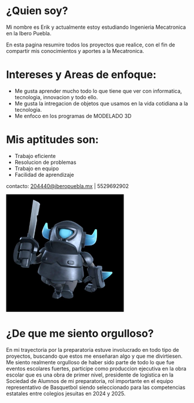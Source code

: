 # ¿Quien soy?
Mi nombre es Erik y actualmente estoy estudiando Ingenieria Mecatronica en la Ibero Puebla.

En esta pagina resumire todos los proyectos que realice, con el fin de compartir mis conocimientos y aportes a la Mecatronica.
# Intereses y Areas de enfoque:
- Me gusta aprender mucho todo lo que tiene que ver con informatica, tecnologia, innovacion y todo ello.
- Me gusta la intregacion de objetos que usamos en la vida cotidiana a la tecnologia.
- Me enfoco en los programas de MODELADO 3D 

# Mis aptitudes son:
- Trabajo eficiente 
- Resolucion de problemas 
- Trabajo en equipo 
- Facilidad de aprendizaje

contacto: 204440@iberopuebla.mx | 5529692902

<img src="../recursos/imgs/IMG_7211.JPG" alt="Diagrama del sistema" width="320">

# ¿De que me siento orgulloso?
En mi trayectoria por la preparatoria estuve involucrado en todo tipo de proyectos, buscando que estos me enseñaran algo y que me divirtiesen.
Me siento realmente orgulloso de haber sido parte de todo lo que fue eventos escolares fuertes, participe como produccion ejecutiva en la obra escolar que es una obra de primer nivel, presidente de logistica en la Sociedad de Alumnos de mi preparatoria, rol importante en el equipo representativo de Basquetbol siendo seleccionado para las competencias estatales entre colegios jesuitas en 2024 y 2025.

